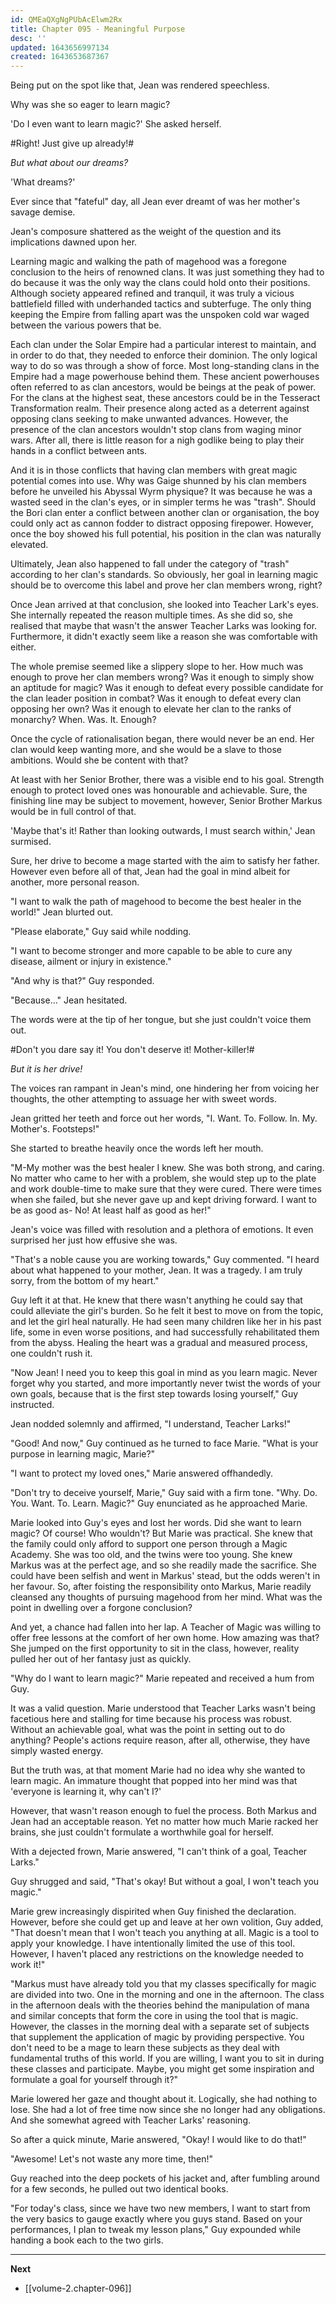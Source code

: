 ```yaml
---
id: QMEaQXgNgPUbAcElwm2Rx
title: Chapter 095 - Meaningful Purpose
desc: ''
updated: 1643656997134
created: 1643653687367
---
```


Being put on the spot like that, Jean was rendered speechless.

Why was she so eager to learn magic?

'Do I even want to learn magic?' She asked herself.

#Right! Just give up already!#

*But what about our dreams?*

'What dreams?'

Ever since that "fateful" day, all Jean ever dreamt of was her mother's savage demise.

Jean's composure shattered as the weight of the question and its implications dawned upon her.

Learning magic and walking the path of magehood was a foregone conclusion to the heirs of renowned clans. It was just something they had to do because it was the only way the clans could hold onto their positions. Although society appeared refined and tranquil, it was truly a vicious battlefield filled with underhanded tactics and subterfuge. The only thing keeping the Empire from falling apart was the unspoken cold war waged between the various powers that be.

Each clan under the Solar Empire had a particular interest to maintain, and in order to do that, they needed to enforce their dominion. The only logical way to do so was through a show of force. Most long-standing clans in the Empire had a mage powerhouse behind them. These ancient powerhouses often referred to as clan ancestors, would be beings at the peak of power. For the clans at the highest seat, these ancestors could be in the Tesseract Transformation realm. Their presence along acted as a deterrent against opposing clans seeking to make unwanted advances. However, the presence of the clan ancestors wouldn't stop clans from waging minor wars. After all, there is little reason for a nigh godlike being to play their hands in a conflict between ants.

And it is in those conflicts that having clan members with great magic potential comes into use. Why was Gaige shunned by his clan members before he unveiled his Abyssal Wyrm physique? It was because he was a wasted seed in the clan's eyes, or in simpler terms he was "trash". Should the Bori clan enter a conflict between another clan or organisation, the boy could only act as cannon fodder to distract opposing firepower. However, once the boy showed his full potential, his position in the clan was naturally elevated.

Ultimately, Jean also happened to fall under the category of "trash" according to her clan's standards. So obviously, her goal in learning magic should be to overcome this label and prove her clan members wrong, right?

Once Jean arrived at that conclusion, she looked into Teacher Lark's eyes. She internally repeated the reason multiple times. As she did so, she realised that maybe that wasn't the answer Teacher Larks was looking for. Furthermore, it didn't exactly seem like a reason she was comfortable with either.

The whole premise seemed like a slippery slope to her. How much was enough to prove her clan members wrong? Was it enough to simply show an aptitude for magic? Was it enough to defeat every possible candidate for the clan leader position in combat? Was it enough to defeat every clan opposing her own? Was it enough to elevate her clan to the ranks of monarchy? When. Was. It. Enough?

Once the cycle of rationalisation began, there would never be an end. Her clan would keep wanting more, and she would be a slave to those ambitions. Would she be content with that?

At least with her Senior Brother, there was a visible end to his goal. Strength enough to protect loved ones was honourable and achievable. Sure, the finishing line may be subject to movement, however, Senior Brother Markus would be in full control of that.

'Maybe that's it! Rather than looking outwards, I must search within,' Jean surmised.

Sure, her drive to become a mage started with the aim to satisfy her father. However even before all of that, Jean had the goal in mind albeit for another, more personal reason.

"I want to walk the path of magehood to become the best healer in the world!" Jean blurted out.

"Please elaborate," Guy said while nodding.

"I want to become stronger and more capable to be able to cure any disease, ailment or injury in existence."

"And why is that?" Guy responded.

"Because..." Jean hesitated.

The words were at the tip of her tongue, but she just couldn't voice them out.

#Don't you dare say it! You don't deserve it! Mother-killer!#

*But it is her drive!*

The voices ran rampant in Jean's mind, one hindering her from voicing her thoughts, the other attempting to assuage her with sweet words.

Jean gritted her teeth and force out her words, "I. Want. To. Follow. In. My. Mother's. Footsteps!"

She started to breathe heavily once the words left her mouth.

"M-My mother was the best healer I knew. She was both strong, and caring. No matter who came to her with a problem, she would step up to the plate and work double-time to make sure that they were cured. There were times when she failed, but she never gave up and kept driving forward. I want to be as good as- No! At least half as good as her!"

Jean's voice was filled with resolution and a plethora of emotions. It even surprised her just how effusive she was.

"That's a noble cause you are working towards," Guy commented. "I heard about what happened to your mother, Jean. It was a tragedy. I am truly sorry, from the bottom of my heart."

Guy left it at that. He knew that there wasn't anything he could say that could alleviate the girl's burden. So he felt it best to move on from the topic, and let the girl heal naturally. He had seen many children like her in his past life, some in even worse positions, and had successfully rehabilitated them from the abyss. Healing the heart was a gradual and measured process, one couldn't rush it.

"Now Jean! I need you to keep this goal in mind as you learn magic. Never forget why you started, and more importantly never twist the words of your own goals, because that is the first step towards losing yourself," Guy instructed.

Jean nodded solemnly and affirmed, "I understand, Teacher Larks!"

"Good! And now," Guy continued as he turned to face Marie. "What is your purpose in learning magic, Marie?"

"I want to protect my loved ones," Marie answered offhandedly.

"Don't try to deceive yourself, Marie," Guy said with a firm tone. "Why. Do. You. Want. To. Learn. Magic?" Guy enunciated as he approached Marie.

Marie looked into Guy's eyes and lost her words. Did she want to learn magic? Of course! Who wouldn't? But Marie was practical. She knew that the family could only afford to support one person through a Magic Academy. She was too old, and the twins were too young. She knew Markus was at the perfect age, and so she readily made the sacrifice. She could have been selfish and went in Markus' stead, but the odds weren't in her favour. So, after foisting the responsibility onto Markus, Marie readily cleansed any thoughts of pursuing magehood from her mind. What was the point in dwelling over a forgone conclusion?

And yet, a chance had fallen into her lap. A Teacher of Magic was willing to offer free lessons at the comfort of her own home. How amazing was that? She jumped on the first opportunity to sit in the class, however, reality pulled her out of her fantasy just as quickly.

"Why do I want to learn magic?" Marie repeated and received a hum from Guy.

It was a valid question. Marie understood that Teacher Larks wasn't being facetious here and stalling for time because his process was robust. Without an achievable goal, what was the point in setting out to do anything? People's actions require reason, after all, otherwise, they have simply wasted energy.

But the truth was, at that moment Marie had no idea why she wanted to learn magic. An immature thought that popped into her mind was that 'everyone is learning it, why can't I?'

However, that wasn't reason enough to fuel the process. Both Markus and Jean had an acceptable reason. Yet no matter how much Marie racked her brains, she just couldn't formulate a worthwhile goal for herself.

With a dejected frown, Marie answered, "I can't think of a goal, Teacher Larks."

Guy shrugged and said, "That's okay! But without a goal, I won't teach you magic."

Marie grew increasingly dispirited when Guy finished the declaration. However, before she could get up and leave at her own volition, Guy added, "That doesn't mean that I won't teach you anything at all. Magic is a tool to apply your knowledge. I have intentionally limited the use of this tool. However, I haven't placed any restrictions on the knowledge needed to work it!"

"Markus must have already told you that my classes specifically for magic are divided into two. One in the morning and one in the afternoon. The class in the afternoon deals with the theories behind the manipulation of mana and similar concepts that form the core in using the tool that is magic. However, the classes in the morning deal with a separate set of subjects that supplement the application of magic by providing perspective. You don't need to be a mage to learn these subjects as they deal with fundamental truths of this world. If you are willing, I want you to sit in during these classes and participate. Maybe, you might get some inspiration and formulate a goal for yourself through it?"

Marie lowered her gaze and thought about it. Logically, she had nothing to lose. She had a lot of free time now since she no longer had any obligations. And she somewhat agreed with Teacher Larks' reasoning.

So after a quick minute, Marie answered, "Okay! I would like to do that!"

"Awesome! Let's not waste any more time, then!"

Guy reached into the deep pockets of his jacket and, after fumbling around for a few seconds, he pulled out two identical books.

"For today's class, since we have two new members, I want to start from the very basics to gauge exactly where you guys stand. Based on your performances, I plan to tweak my lesson plans," Guy expounded while handing a book each to the two girls.

____

**Next**
* [[volume-2.chapter-096]]